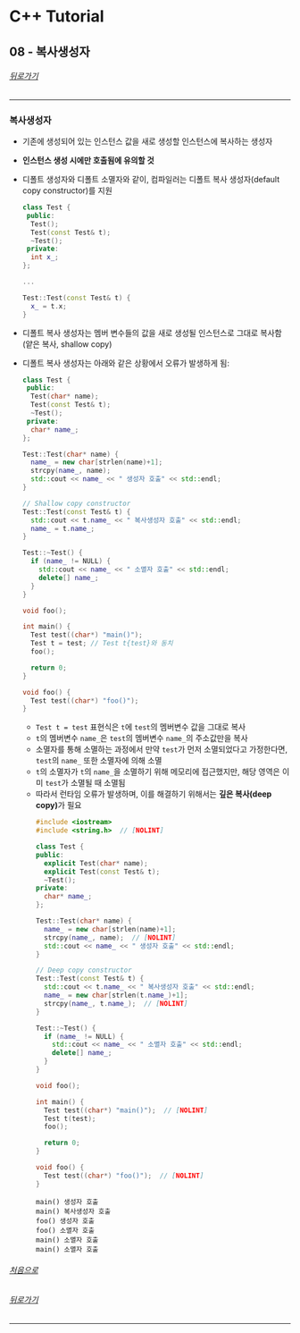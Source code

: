 # C++ Tutorial
## 08 - 복사생성자
###### [뒤로가기](/tutorial/#index)
---
### 복사생성자
* 기존에 생성되어 있는 인스턴스 값을 새로 생성할 인스턴스에 복사하는 생성자
* <b>인스턴스 생성 시에만 호출됨에 유의할 것</b>
* 디폴트 생성자와 디폴트 소멸자와 같이, 컴파일러는 디폴트 복사 생성자(default copy constructor)를 지원
  ```cpp
  class Test {
   public:
    Test();
    Test(const Test& t);
    ~Test();
   private:
    int x_;
  };

  ...

  Test::Test(const Test& t) {
    x_ = t.x;
  }
  ```
* 디폴트 복사 생성자는 멤버 변수들의 값을 새로 생성될 인스턴스로 그대로 복사함 (얕은 복사, shallow copy)

* 디폴트 복사 생성자는 아래와 같은 상황에서 오류가 발생하게 됨:
  ```cpp
  class Test {
   public:
    Test(char* name);
    Test(const Test& t);
    ~Test();
   private:
    char* name_;
  };

  Test::Test(char* name) {
    name_ = new char[strlen(name)+1];
    strcpy(name_, name);
    std::cout << name_ << " 생성자 호출" << std::endl;
  }

  // Shallow copy constructor
  Test::Test(const Test& t) {
    std::cout << t.name_ << " 복사생성자 호출" << std::endl;
    name_ = t.name_;
  }

  Test::~Test() {
    if (name_ != NULL) {
      std::cout << name_ << " 소멸자 호출" << std::endl;
      delete[] name_;
    }
  }

  void foo();

  int main() {
    Test test((char*) "main()");
    Test t = test; // Test t{test}와 동치
    foo();

    return 0;
  }

  void foo() {
    Test test((char*) "foo()");
  }

  ```
  * `Test t = test` 표현식은 `t`에 `test`의 멤버변수 값을 그대로 복사
  * `t`의 멤버변수 `name_`은 `test`의 멤버변수 `name_`의 주소값만을 복사
  * 소멸자를 통해 소멸하는 과정에서 만약 `test`가 먼저 소멸되었다고 가정한다면, `test`의 `name_` 또한 소멸자에 의해 소멸
  * `t`의 소멸자가 `t`의 `name_`을 소멸하기 위해 메모리에 접근했지만, 해당 영역은 이미 `test`가 소멸될 때 소멸됨
  * 따라서 런타임 오류가 발생하며, 이를 해결하기 위해서는 <b>깊은 복사(deep copy)</b>가 필요
    ```cpp
    #include <iostream>
    #include <string.h>  // [NOLINT]

    class Test {
    public:
      explicit Test(char* name);
      explicit Test(const Test& t);
      ~Test();
    private:
      char* name_;
    };

    Test::Test(char* name) {
      name_ = new char[strlen(name)+1];
      strcpy(name_, name);  // [NOLINT]
      std::cout << name_ << " 생성자 호출" << std::endl;
    }

    // Deep copy constructor
    Test::Test(const Test& t) {
      std::cout << t.name_ << " 복사생성자 호출" << std::endl;
      name_ = new char[strlen(t.name_)+1];
      strcpy(name_, t.name_);  // [NOLINT]
    }

    Test::~Test() {
      if (name_ != NULL) {
        std::cout << name_ << " 소멸자 호출" << std::endl;
        delete[] name_;
      }
    }

    void foo();

    int main() {
      Test test((char*) "main()");  // [NOLINT]
      Test t(test);
      foo();

      return 0;
    }

    void foo() {
      Test test((char*) "foo()");  // [NOLINT]
    }

    ```
    ```text
    main() 생성자 호출
    main() 복사생성자 호출
    foo() 생성자 호출
    foo() 소멸자 호출
    main() 소멸자 호출
    main() 소멸자 호출
    ```

###### [처음으로](#c-tutorial)
###### [뒤로가기](/tutorial/#index)
---
